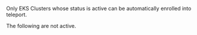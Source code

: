 Only EKS Clusters whose status is active can be automatically enrolled into teleport.

The following are not active.